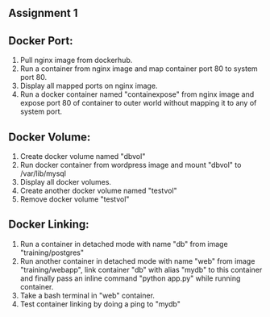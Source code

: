 Assignment 1
-------------------
## Docker Port:
1. Pull nginx image from dockerhub.
2. Run a container from nginx image and map container port 80 to system port 80.
3. Display all mapped ports on nginx image.
4. Run a docker container named "containexpose" from nginx image and expose port 80 of container to outer world without mapping it to any of system port.

## Docker Volume:
1. Create docker volume named "dbvol"
2. Run docker container from wordpress image and mount "dbvol" to /var/lib/mysql
3. Display all docker volumes.
4. Create another docker volume named "testvol"
5. Remove docker volume "testvol"

## Docker Linking:
1. Run a container in detached mode with name "db" from image "training/postgres"
2. Run another container in detached mode with name "web" from image "training/webapp", link container "db" with alias "mydb" to this container and finally pass an inline command "python app.py" while running container.
3. Take a bash terminal in "web" container.
4. Test container linking by doing a ping to "mydb"
